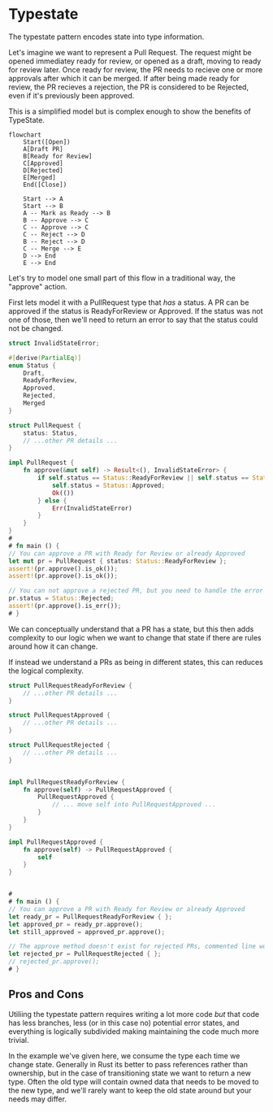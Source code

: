 Typestate
=========

The typestate pattern encodes state into type information.

Let's imagine we want to represent a Pull Request. The request might be opened immediatey ready for review, or opened
as a draft, moving to ready for review later. Once ready for review, the PR needs to recieve one or more approvals after
which it can be merged. If after being made ready for review, the PR recieves a rejection, the PR is considered to be
Rejected, even if it's previously been approved.

This is a simplified model but is complex enough to show the benefits of TypeState.

```mermaid
flowchart
    Start([Open])
    A[Draft PR]
    B[Ready for Review]
    C[Approved]
    D[Rejected]
    E[Merged]
    End([Close])

    Start --> A
    Start --> B
    A -- Mark as Ready --> B
    B -- Approve --> C
    C -- Approve --> C
    C -- Reject --> D
    B -- Reject --> D
    C -- Merge --> E
    D --> End
    E --> End
```

Let's try to model one small part of this flow in a traditional way, the "approve" action.

First lets model it with a PullRequest type that _has_ a status. A PR can be approved if the status is ReadyForReview or
Approved. If the status was not one of those, then we'll need to return an error to say that the status could not be
changed.

```rust
struct InvalidStateError;

#[derive(PartialEq)]
enum Status {
    Draft,
    ReadyForReview,
    Approved,
    Rejected,
    Merged
}

struct PullRequest {
    status: Status,
    // ...other PR details ...
}

impl PullRequest {
    fn approve(&mut self) -> Result<(), InvalidStateError> {
        if self.status == Status::ReadyForReview || self.status == Status::Approved {
            self.status = Status::Approved;
            Ok(())
        } else {
            Err(InvalidStateError)
        }
    }
}
# 
# fn main () {
// You can approve a PR with Ready for Review or already Approved
let mut pr = PullRequest { status: Status::ReadyForReview };
assert!(pr.approve().is_ok());
assert!(pr.approve().is_ok());

// You can not approve a rejected PR, but you need to handle the error
pr.status = Status::Rejected;
assert!(pr.approve().is_err());
# }
```

We can conceptually understand that a PR has a state, but this then adds complexity to our logic when we want to change
that state if there are rules around how it can change.

If instead we understand a PRs as being in different states, this can reduces the logical complexity.


```rust
struct PullRequestReadyForReview {
    // ...other PR details ...
}

struct PullRequestApproved {
    // ...other PR details ...
}

struct PullRequestRejected {
    // ...other PR details ...
}


impl PullRequestReadyForReview {
    fn approve(self) -> PullRequestApproved {
        PullRequestApproved {
            // ... move self into PullRequestApproved ...
        }
    }
}

impl PullRequestApproved {
    fn approve(self) -> PullRequestApproved {
        self
    }
}


# 
# fn main () {
// You can approve a PR with Ready for Review or already Approved
let ready_pr = PullRequestReadyForReview { };
let approved_pr = ready_pr.approve();
let still_approved = approved_pr.approve();

// The approve method doesn't exist for rejected PRs, commented line won't compile
let rejected_pr = PullRequestRejected { };
// rejected_pr.approve();
# }
```

Pros and Cons
-------------

Utiliing the typestate pattern requires writing a lot more code _but_ that code has less branches, less (or in this case
no) potential error states, and everything is logically subdivided making maintaining the code much more trivial.

In the example we've given here, we consume the type each time we change state. Generally in Rust its better to pass
references rather than ownership, but in the case of transitioning state we want to return a new type. Often the old
type will contain owned data that needs to be moved to the new type, and we'll rarely want to keep the old state around
but your needs may differ.

